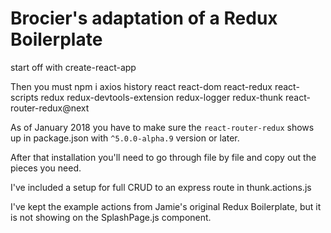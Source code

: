 # Brocier's adaptation of a Redux Boilerplate

start off with create-react-app

Then you must
npm i axios history react react-dom react-redux react-scripts redux redux-devtools-extension redux-logger redux-thunk react-router-redux@next

As of January 2018 you have to make sure the `react-router-redux` shows up in package.json with `^5.0.0-alpha.9` version or later.

After that installation you'll need to go through file by file and copy out the pieces you need.

I've included a setup for full CRUD to an express route in thunk.actions.js

I've kept the example actions from Jamie's original Redux Boilerplate, but it is not showing on the SplashPage.js component.